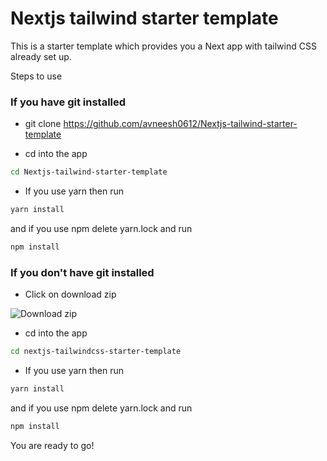 # Nextjs tailwind starter template

This is a starter template which provides you a Next app with tailwind CSS already set up.

Steps to use

### If you have git installed

- git clone https://github.com/avneesh0612/Nextjs-tailwind-starter-template

- cd into the app

```bash
cd Nextjs-tailwind-starter-template
```

- If you use yarn then run

```bash
yarn install
```

and if you use npm delete yarn.lock and run

```bash
npm install
```

### If you don't have git installed

- Click on download zip

![Download zip](https://expertdesign.cc/papa-react-images/github-zip.png)

- cd into the app

```bash
cd nextjs-tailwindcss-starter-template
```

- If you use yarn then run

```bash
yarn install
```

and if you use npm delete yarn.lock and run

```bash
npm install
```

You are ready to go!
